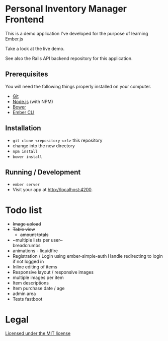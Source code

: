 # Personal Inventory Manager Frontend

This is a demo application I've developed for the purpose of learning Ember.js

Take a look at the live demo.

See also the Rails API backend repository for this application.

## Prerequisites

You will need the following things properly installed on your computer.

* [Git](http://git-scm.com/)
* [Node.js](http://nodejs.org/) (with NPM)
* [Bower](http://bower.io/)
* [Ember CLI](http://www.ember-cli.com/)

## Installation

* `git clone <repository-url>` this repository
* change into the new directory
* `npm install`
* `bower install`

## Running / Development

* `ember server`
* Visit your app at [http://localhost:4200](http://localhost:4200).

# Todo list

- ~~Image upload~~
- ~~Table view~~
  - ~~amount totals~~
- ~multiple lists per user~  
  breadcrumbs
- animations - liquidfire
- Registration / Login using ember-simple-auth
  Handle redirecting to login if not logged in
- Inline editing of items
- Responsive layout / responsive images
- multiple images per item
- Item descriptions
- Item purchase date / age
- admin area
- Tests
  fastboot

# Legal

[Licensed under the MIT license](http://www.opensource.org/licenses/mit-license.php)
